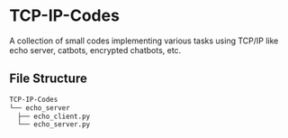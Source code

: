 # TCP-IP-Codes
A collection of small codes implementing various tasks using TCP/IP like
echo server, catbots, encrypted chatbots, etc.

## File Structure
  ```bash
  TCP-IP-Codes
  └── echo_server
    ├── echo_client.py
    └── echo_server.py
  ```
